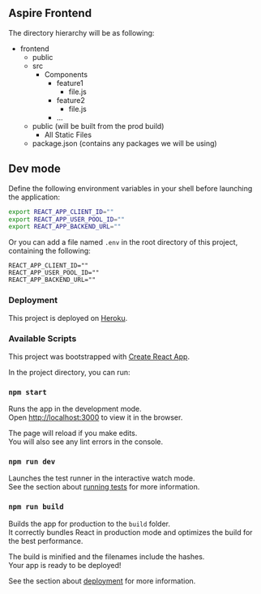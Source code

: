 ## Aspire Frontend

The directory hierarchy will be as following:

- frontend
  - public
  - src
    - Components
      - feature1
        - file.js
      - feature2
        - file.js
      - ...
  - public (will be built from the prod build)
    - All Static Files
  - package.json (contains any packages we will be using)

## Dev mode

Define the following environment variables in your shell before launching the application:

```sh
export REACT_APP_CLIENT_ID=""
export REACT_APP_USER_POOL_ID=""
export REACT_APP_BACKEND_URL=""
```

Or you can add a file named `.env` in the root directory of this project, containing the following:

```
REACT_APP_CLIENT_ID=""
REACT_APP_USER_POOL_ID=""
REACT_APP_BACKEND_URL=""
```

### Deployment

This project is deployed on [Heroku](https://max-aspire-frontend.herokuapp.com/).

### Available Scripts

This project was bootstrapped with [Create React App](https://github.com/facebook/create-react-app).

In the project directory, you can run:

### `npm start`

Runs the app in the development mode.<br />
Open [http://localhost:3000](http://localhost:3000) to view it in the browser.

The page will reload if you make edits.<br />
You will also see any lint errors in the console.

### `npm run dev`

Launches the test runner in the interactive watch mode.<br />
See the section about [running tests](https://facebook.github.io/create-react-app/docs/running-tests) for more information.

### `npm run build`

Builds the app for production to the `build` folder.<br />
It correctly bundles React in production mode and optimizes the build for the best performance.

The build is minified and the filenames include the hashes.<br />
Your app is ready to be deployed!

See the section about [deployment](https://facebook.github.io/create-react-app/docs/deployment) for more information.
